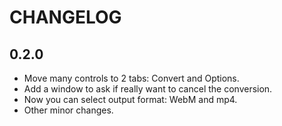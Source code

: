 # CHANGELOG

## 0.2.0

* Move many controls to 2 tabs: Convert and Options.
* Add a window to ask if really want to cancel the conversion.
* Now you can select output format: WebM and mp4.
* Other minor changes.